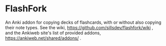 FlashFork
==========

An Anki addon for copying decks of flashcards, with or without also copying their note types.
See the wiki, https://github.com/sillsdev/flashfork/wiki , and the Ankiweb site's list of provided addons, https://ankiweb.net/shared/addons/ .
